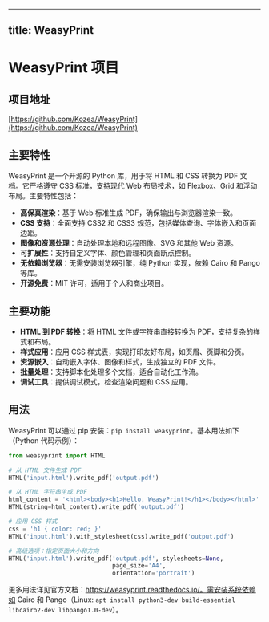 
---
title: WeasyPrint
---

# WeasyPrint 项目

## 项目地址
[https://github.com/Kozea/WeasyPrint](https://github.com/Kozea/WeasyPrint)

## 主要特性
WeasyPrint 是一个开源的 Python 库，用于将 HTML 和 CSS 转换为 PDF 文档。它严格遵守 CSS 标准，支持现代 Web 布局技术，如 Flexbox、Grid 和浮动布局。主要特性包括：
- **高保真渲染**：基于 Web 标准生成 PDF，确保输出与浏览器渲染一致。
- **CSS 支持**：全面支持 CSS2 和 CSS3 规范，包括媒体查询、字体嵌入和页面边距。
- **图像和资源处理**：自动处理本地和远程图像、SVG 和其他 Web 资源。
- **可扩展性**：支持自定义字体、颜色管理和页面断点控制。
- **无依赖浏览器**：无需安装浏览器引擎，纯 Python 实现，依赖 Cairo 和 Pango 等库。
- **开源免费**：MIT 许可，适用于个人和商业项目。

## 主要功能
- **HTML 到 PDF 转换**：将 HTML 文件或字符串直接转换为 PDF，支持复杂的样式和布局。
- **样式应用**：应用 CSS 样式表，实现打印友好布局，如页眉、页脚和分页。
- **资源嵌入**：自动嵌入字体、图像和样式，生成独立的 PDF 文件。
- **批量处理**：支持脚本化处理多个文档，适合自动化工作流。
- **调试工具**：提供调试模式，检查渲染问题和 CSS 应用。

## 用法
WeasyPrint 可以通过 pip 安装：`pip install weasyprint`。基本用法如下（Python 代码示例）：

```python
from weasyprint import HTML

# 从 HTML 文件生成 PDF
HTML('input.html').write_pdf('output.pdf')

# 从 HTML 字符串生成 PDF
html_content = '<html><body><h1>Hello, WeasyPrint!</h1></body></html>'
HTML(string=html_content).write_pdf('output.pdf')

# 应用 CSS 样式
css = 'h1 { color: red; }'
HTML('input.html').with_stylesheet(css).write_pdf('output.pdf')

# 高级选项：指定页面大小和方向
HTML('input.html').write_pdf('output.pdf', stylesheets=None, 
                             page_size='A4', 
                             orientation='portrait')
```

更多用法详见官方文档：https://weasyprint.readthedocs.io/。需安装系统依赖如 Cairo 和 Pango（Linux: `apt install python3-dev build-essential libcairo2-dev libpango1.0-dev`）。